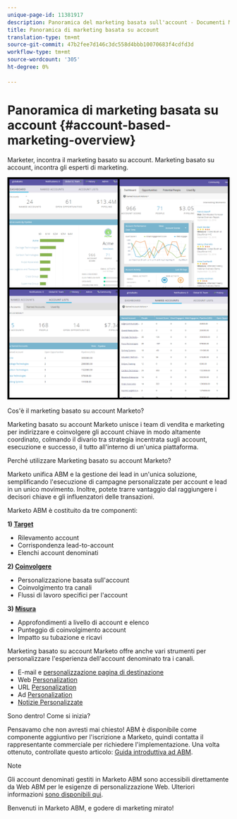 ```yaml
---
unique-page-id: 11381917
description: Panoramica del marketing basata sull'account - Documenti Marketo - Documentazione del prodotto
title: Panoramica di marketing basata su account
translation-type: tm+mt
source-git-commit: 47b2fee7d146c3dc558d4bbb10070683f4cdfd3d
workflow-type: tm+mt
source-wordcount: '305'
ht-degree: 0%

---
```



# Panoramica di marketing basata su account {#account-based-marketing-overview}

Marketer, incontra il marketing basato su account. Marketing basato su account, incontra gli esperti di marketing.

![](assets/photo-collage.png)

Cos&#39;è il marketing basato su account Marketo?

Marketing basato su account Marketo unisce i team di vendita e marketing per indirizzare e coinvolgere gli account chiave in modo altamente coordinato, colmando il divario tra strategia incentrata sugli account, esecuzione e successo, il tutto all&#39;interno di un&#39;unica piattaforma.

Perché utilizzare Marketing basato su account Marketo?

Marketo unifica ABM e la gestione dei lead in un&#39;unica soluzione, semplificando l&#39;esecuzione di campagne personalizzate per account e lead in un unico movimento. Inoltre, potete trarre vantaggio dal raggiungere i decisori chiave e gli influenzatori delle transazioni.

Marketo ABM è costituito da tre componenti:

**1) [Target](http://docs.marketo.com/display/docs/target)**

* Rilevamento account
* Corrispondenza lead-to-account
* Elenchi account denominati

**2) [Coinvolgere](http://docs.marketo.com/display/docs/engage)**

* Personalizzazione basata sull&#39;account
* Coinvolgimento tra canali
* Flussi di lavoro specifici per l&#39;account

**3) [Misura](http://docs.marketo.com/display/docs/measure)**

* Approfondimenti a livello di account e elenco
* Punteggio di coinvolgimento account
* Impatto su tubazione e ricavi

Marketing basato su account Marketo offre anche vari strumenti per personalizzare l&#39;esperienza dell&#39;account denominato tra i canali.

* E-mail e [personalizzazione pagina di destinazione](http://docs.marketo.com/display/DOCS/Personalization)
* Web [Personalization](http://docs.marketo.com/display/DOCS/Account-Based+Web+Marketing)
* URL [Personalization](http://docs.marketo.com/display/DOCS/Enable+Personalized+URLs+for+Your+Account)
* Ad [Personalization](http://docs.marketo.com/display/DOCS/Create+a+Custom+Audience+in+Facebook)
* [Notizie Personalizzate](http://docs.marketo.com/display/DOCS/Website+Retargeting)

Sono dentro! Come si inizia?

Pensavamo che non avresti mai chiesto! ABM è disponibile come componente aggiuntivo per l&#39;iscrizione a Marketo, quindi contatta il rappresentante commerciale per richiedere l&#39;implementazione. Una volta ottenuto, controllate questo articolo: [Guida introduttiva ad ABM](getting-started-with-abm.md).

>[!NOTE]
>
>Gli account denominati gestiti in Marketo ABM sono accessibili direttamente da Web ABM per le esigenze di personalizzazione Web. Ulteriori informazioni [sono disponibili qui](http://docs.marketo.com/display/public/DOCS/Account-Based+Web+Marketing+with+ABM).

Benvenuti in Marketo ABM, e godere di marketing mirato!
